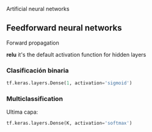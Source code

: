 Artificial neural networks

## Feedforward neural networks

Forward propagation

**relu** it's the default activation function for hidden layers

### Clasificación binaria
```python
tf.keras.layers.Dense(1, activation='sigmoid')
```

### Multiclassification

Ultima capa:
```python
tf.keras.layers.Dense(K, activation='softmax')
```
